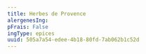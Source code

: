 ```yaml
---
title: Herbes de Provence
alergenesIng:
pFrais: False
ingType: epices
uuid: 505a7a54-edee-4b18-80fd-7ab062b1c52d
---
```

